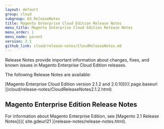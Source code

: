 ```yaml
---
layout: default
group: cloud
subgroup: 03_ReleaseNotes
title: Magento Enterprise Cloud Edition Release Notes
menu_title: Magento Enterprise Cloud Edition Release Notes
menu_order: 1
menu_node: parent
version: 2.1
github_link: cloud/release-notes/CloudReleaseNotes.md
---
```


Release Notes provide important information about changes, fixes, and known issues in Magento Enterprise Cloud Edition releases.

The following Release Notes are available:

[Magento Enterprise Cloud Edition version 2.1.2 and 2.0.10]({{ page.baseurl }}cloud/release-notes/CloudReleaseNotes2.1.2.html)

## Magento Enterprise Edition Release Notes
For information about Magento Enterprise Edition, see [Magento 2.1 Release Notes]({{ site.gdeurl21 }}release-notes/release-notes.html).

